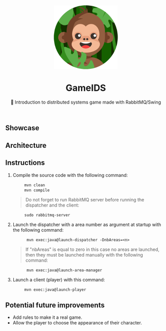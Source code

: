 <div align="center">
	<br>
	<br>
	<img src="assets/images/jungle.png" width="200" height="200">
	<h1>GameIDS</h1>
	<p>
	<p>🌴 Introduction to distributed systems game made with RabbitMQ/Swing</p>
	</p>
	<br>
</div>

## Showcase

## Architecture

## Instructions

1. Compile the source code with the following command:

    ```console
         mvn clean
         mvn compile
    ```

    > Do not forget to run RabbitMQ server before running the dispatcher and the client:

    ```console
         sudo rabbitmq-server
    ```

2. Launch the dispatcher with a area number as argument at startup with the following command:
    ```console
          mvn exec:java@launch-dispatcher -DnbAreas=<n>
    ```
   > If "nbAreas" is equal to zero in this case no areas are launched, then they must be launched manually with the following command:
   
   ```console
         mvn exec:java@launch-area-manager
   ```
3. Launch a client (player) with this command:
    ```console
         mvn exec:java@launch-player
    ```

## Potential future improvements

-   Add rules to make it a real game.
-   Allow the player to choose the appearance of their character.
